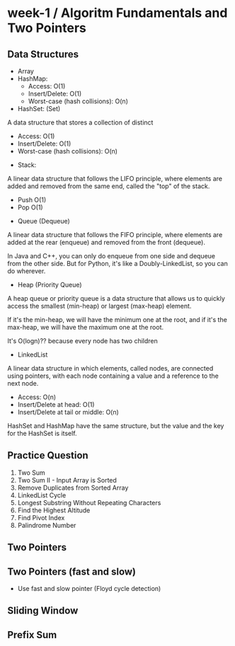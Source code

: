# week-1 / Algoritm Fundamentals and Two Pointers

## Data Structures
- Array
- HashMap:
  + Access: O(1)
  + Insert/Delete: O(1)
  + Worst-case (hash collisions): O(n)
- HashSet: (Set)

A data structure that stores a collection of distinct
  + Access: O(1)
  + Insert/Delete: O(1)
  + Worst-case (hash collisions): O(n)

- Stack:

A linear data structure that follows the LIFO principle, where elements are added and removed from the same end, called the "top" of the stack.

  + Push O(1)
  + Pop O(1)

- Queue (Dequeue)

A linear data structure that follows the FIFO principle, where elements are added at the rear (enqueue) and removed from the front (dequeue).

In Java and C++, you can only do enqueue from one side and dequeue from the other side. But for Python, it's like a Doubly-LinkedList, so you can do wherever.

- Heap (Priority Queue)

A heap queue or priority queue is a data structure that allows us to quickly access the smallest (min-heap) or largest (max-heap) element.

If it's the min-heap, we will have the minimum one at the root, and if it's the max-heap, we will have the maximum one at the root.

It's O(logn)?? because every node has two children

- LinkedList

A linear data structure in which elements, called nodes, are connected using pointers, with each node containing a value and a reference to the next node.

- Access: O(n)
- Insert/Delete at head: O(1)
- Insert/Delete at tail or middle: O(n)

HashSet and HashMap have the same structure, but the value and the key for the HashSet is itself.

## Practice Question

1. Two Sum
167. Two Sum II - Input Array is Sorted
26. Remove Duplicates from Sorted Array
141. LinkedList Cycle
3. Longest Substring Without Repeating Characters
1732. Find the Highest Altitude
724. Find Pivot Index
9. Palindrome Number

## Two Pointers
## Two Pointers (fast and slow)
- Use fast and slow pointer (Floyd cycle detection)
## Sliding Window
## Prefix Sum